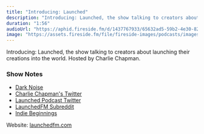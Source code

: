 ```yaml
---
title: "Introducing: Launched"
description: "Introducing: Launched, the show talking to creators about launching their creations into the world.  Hosted by Charlie Chapman."
duration: "1:56"
audioUrl: "https://aphid.fireside.fm/d/1437767933/65632ad5-59b2-4e30-82d1-13845dce07dd/3cdd73a4-0818-459b-a4e9-523e34ec9615.mp3"
image: "https://assets.fireside.fm/file/fireside-images/podcasts/images/6/65632ad5-59b2-4e30-82d1-13845dce07dd/episodes/3/3cdd73a4-0818-459b-a4e9-523e34ec9615/cover.jpg"
---
```


<p>Introducing: Launched, the show talking to creators about launching their creations into the world.  Hosted by Charlie Chapman.</p>

<h3>Show Notes</h3>

<ul>
<li><a href="https://darknoise.app" rel="nofollow">Dark Noise</a></li>
<li><a href="https://twitter.com/_chuckyc" rel="nofollow">Charlie Chapman&#39;s Twitter</a></li>
<li><a href="https://twitter.com/launchedfm" rel="nofollow">Launched Podcast Twitter</a></li>
<li><a href="https://www.reddit.com/r/LaunchedFM/" rel="nofollow">LaunchedFM Subreddit</a></li>
<li><a href="https://indiebeginnings.net" rel="nofollow">Indie Beginnings</a></li>
</ul>

<p>Website: <a href="https://launchedfm.com" rel="nofollow">launchedfm.com</a></p>
